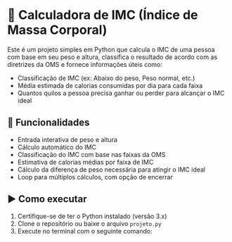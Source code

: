# 🧮 Calculadora de IMC (Índice de Massa Corporal)

Este é um projeto simples em Python que calcula o IMC de uma pessoa com base em seu peso e altura, classifica o resultado de acordo com as diretrizes da OMS e fornece informações úteis como:

- Classificação de IMC (ex: Abaixo do peso, Peso normal, etc.)
- Média estimada de calorias consumidas por dia para cada faixa
- Quantos quilos a pessoa precisa ganhar ou perder para alcançar o IMC ideal

## 📌 Funcionalidades

- Entrada interativa de peso e altura
- Cálculo automático do IMC
- Classificação do IMC com base nas faixas da OMS
- Estimativa de calorias médias por faixa de IMC
- Cálculo da diferença de peso necessária para atingir o IMC ideal
- Loop para múltiplos cálculos, com opção de encerrar

## ▶️ Como executar

1. Certifique-se de ter o Python instalado (versão 3.x)
2. Clone o repositório ou baixe o arquivo `projeto.py`
3. Execute no terminal com o seguinte comando:
